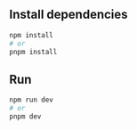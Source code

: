 ## Install dependencies

```bash
npm install
# or
pnpm install
```

## Run

```bash
npm run dev
# or
pnpm dev
```
